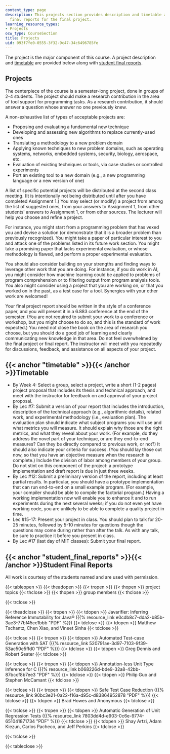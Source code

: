 ```yaml
---
content_type: page
description: This projects section provides description and timetable along with student
  final reports for the final project.
learning_resource_types:
- Projects
ocw_type: CourseSection
title: Projects
uid: 093f7fe0-0555-3f32-9c47-34c6496785fe
---
```


The project is the major component of this course. A project description and [timetable](#timetable) are provided below along with [student final reports](#student_final_reports).

Projects
--------

The centerpiece of the course is a semester-long project, done in groups of 2-4 students. The project should make a research contribution in the area of tool support for programming tasks. As a research contribution, it should answer a question whose answer no one previously knew.

A non-exhaustive list of types of acceptable projects are:

*   Proposing and evaluating a fundamental new technique
*   Developing and assessing new algorithms to replace currently-used ones
*   Translating a methodology to a new problem domain
*   Applying known techniques to new problem domains, such as operating systems, networks, embedded systems, security, biology, aerospace, etc.
*   Evaluation of existing techniques or tools, via case studies or controlled experiments
*   Port an existing tool to a new domain (e.g., a new programming language or a new version of one)

A list of specific potential projects will be distributed at the second class meeting. (It is intentionally not being distributed until after you have completed Assignment 1.) You may select (or modify) a project from among the list of suggested ones, from your answers to Assignment 1, from other students' answers to Assignment 1, or from other sources. The lecturer will help you choose and refine a project.

For instance, you might start from a programming problem that has vexed you and devise a solution (or demonstrate that it is a broader problem than previously recognized). You might take a paper of particular interest to you and attack one of the problems listed in its future work section. You might take a promising paper that lacks experimental evaluation, or whose methodology is flawed, and perform a proper experimental evaluation.

You should also consider building on your strengths and finding ways to leverage other work that you are doing. For instance, if you do work in AI, you might consider how machine learning could be applied to problems of program comprehension or to filtering output from program analysis tools. You also might consider using a project that you are working on, or that you worked on in the past, as a test case for a tool. Synergies with your other work are welcomed!

Your final project report should be written in the style of a conference paper, and you will present it in a 6.883 conference at the end of the semester. (You are not required to submit your work to a conference or workshop, but you might choose to do so, and this is the standard of work expected.) You need not close the book on the area of research you choose, but you should do a good job of learning and clearly communicating new knowledge in that area. Do not feel overwhelmed by the final project or final report. The instructor will meet with you repeatedly for discussions, feedback, and assistance on all aspects of your project.

{{< anchor "timetable" >}}{{< /anchor >}}Timetable
--------------------------------------------------

*   By Week 4: Select a group, select a project, write a short (1-2 pages) project proposal that includes its thesis and technical approach, and meet with the instructor for feedback on and approval of your project proposal.
*   By Lec #7: Submit a version of your report that includes the introduction, description of the technical approach (e.g., algorithmic details), related work, and experimental methodology (i.e., evaluation plan). The evaluation plan should indicate what subject programs you will use and what metrics you will measure. It should explain why those are the right metrics, and what they reveal about your work. (For example, do they address the novel part of your technique, or are they end-to-end measures? Can they be directly compared to previous work, or not?) It should also indicate your criteria for success. (You should lay those out now, so that you have an objective measure when the research is complete.) Include the division of labor among members of your group. Do not stint on this component of the project: a prototype implementation and draft report is due in just three weeks.
*   By Lec #12: Submit a preliminary version of the report, including at least partial results. In particular, you should have a prototype implementation that can run end-to-end on a small example program. (For example, your compiler should be able to compile the factorial program.) Having a working implementation now will enable you to enhance it and to run experiments during the next several weeks; if you do not even yet have working code, you are unlikely to be able to complete a quality project in time.
*   Lec #15-17: Present your project in class. You should plan to talk for 20-25 minutes, followed by 5-10 minutes for questions though the questions may come during rather than after the talk. As with any talk, be sure to practice it before you present in class.
*   By Lec #17 (last day of MIT classes): Submit your final report.

{{< anchor "student_final_reports" >}}{{< /anchor >}}Student Final Reports
--------------------------------------------------------------------------

All work is courtesy of the students named and are used with permission.

{{< tableopen >}}
{{< theadopen >}}
{{< tropen >}}
{{< thopen >}}
project topics
{{< thclose >}}
{{< thopen >}}
group members
{{< thclose >}}

{{< trclose >}}

{{< theadclose >}}
{{< tropen >}}
{{< tdopen >}}
Javarifier: Inferring Reference Immutability for Java® ({{% resource_link e0cdb8c7-dda2-b85b-3ae3-77bf45cc1bbb "PDF" %}})
{{< tdclose >}}
{{< tdopen >}}
Matthew Tschantz, Chen Xiao, and Vineet Sinha
{{< tdclose >}}

{{< trclose >}}
{{< tropen >}}
{{< tdopen >}}
Automated Test-case Generation with SAT ({{% resource_link 520791ae-3d97-7103-9f39-53ac50e5ffd0 "PDF" %}})
{{< tdclose >}}
{{< tdopen >}}
Greg Dennis and Robert Seater
{{< tdclose >}}

{{< trclose >}}
{{< tropen >}}
{{< tdopen >}}
Annotation-less Unit Type Inference for C ({{% resource_link b068226d-bde9-32a8-42bb-87bccf8b7ee3 "PDF" %}})
{{< tdclose >}}
{{< tdopen >}}
Philip Guo and Stephen McCamant
{{< tdclose >}}

{{< trclose >}}
{{< tropen >}}
{{< tdopen >}}
Safe Test Case Reduction ({{% resource_link 90bc3e21-0a22-f16a-d95c-d83864952878 "PDF" %}})
{{< tdclose >}}
{{< tdopen >}}
Brad Howes and Anonymous
{{< tdclose >}}

{{< trclose >}}
{{< tropen >}}
{{< tdopen >}}
Automatic Generation of Unit Regression Tests ({{% resource_link 7803dd4d-e903-0c6e-9774-651041871734 "PDF" %}})
{{< tdclose >}}
{{< tdopen >}}
Shay Artzi, Adam Kiezun, Carlos Pacheco, and Jeff Perkins
{{< tdclose >}}

{{< trclose >}}

{{< tableclose >}}